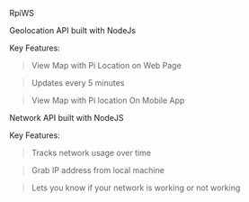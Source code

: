 RpiWS

Geolocation API built with NodeJs

Key Features:

> View Map with Pi Location on Web Page

> Updates every 5 minutes

> View Map with Pi location On Mobile App


Network API built with NodeJS

Key Features:

> Tracks network usage over time

> Grab IP address from local machine

> Lets you know if your network is working or not working